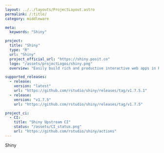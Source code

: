 ```yaml
---
layout: ../../layouts/ProjectLayout.astro
permalink: /:title/
category: middleware

meta:
  keywords: "Shiny"

project:
  title: "Shiny"
  type: "R"
  url: "Shiny"
  project_official_url: "https://shiny.posit.co"
  logo: "/assets/projectLogos/shiny.png"
  overview: "Easily build rich and productive interactive web apps in R — no HTML/CSS/JavaScript required."

supported_releases:
  - release:
    version: "latest"
    url: "https://github.com/rstudio/shiny/releases/tag/v1.7.5.1"
  - release:
    version: "v1.7.5"
    url: "https://github.com/rstudio/shiny/releases/tag/v1.7.5"

project_ci:
  - CI:
    title: "Shiny Upstream CI"
    status: "/assets/CI_status.png"
    url: "https://github.com/rstudio/shiny/actions"
---
```


<p>Shiny</p>
